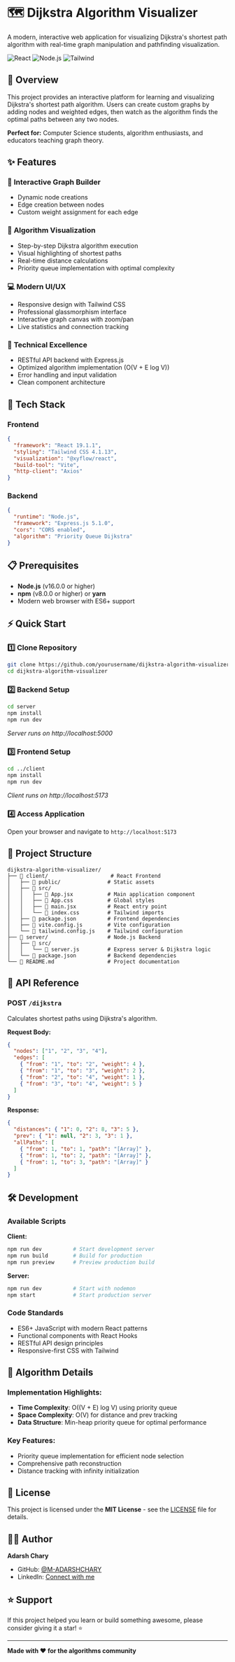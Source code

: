 # 🗺️ Dijkstra Algorithm Visualizer

A modern, interactive web application for visualizing Dijkstra's shortest path algorithm with real-time graph manipulation and pathfinding visualization.

![React](https://img.shields.io/badge/React-19.1.1-61DAFB?logo=react)
![Node.js](https://img.shields.io/badge/Node.js-Express-339933?logo=node.js)
![Tailwind](https://img.shields.io/badge/Tailwind-CSS-38B2AC?logo=tailwind-css)

## 🎯 Overview

This project provides an interactive platform for learning and visualizing Dijkstra's shortest path algorithm. Users can create custom graphs by adding nodes and weighted edges, then watch as the algorithm finds the optimal paths between any two nodes.

**Perfect for:** Computer Science students, algorithm enthusiasts, and educators teaching graph theory.

## ✨ Features

### 🎨 **Interactive Graph Builder**
- Dynamic node creations
- Edge creation between nodes
- Custom weight assignment for each edge

### 🧭 **Algorithm Visualization**
- Step-by-step Dijkstra algorithm execution
- Visual highlighting of shortest paths
- Real-time distance calculations
- Priority queue implementation with optimal complexity

### 💻 **Modern UI/UX**
- Responsive design with Tailwind CSS
- Professional glassmorphism interface
- Interactive graph canvas with zoom/pan
- Live statistics and connection tracking

### 🔧 **Technical Excellence**
- RESTful API backend with Express.js
- Optimized algorithm implementation (O(V + E log V))
- Error handling and input validation
- Clean component architecture

## 🚀 Tech Stack

### **Frontend**
```json
{
  "framework": "React 19.1.1",
  "styling": "Tailwind CSS 4.1.13", 
  "visualization": "@xyflow/react",
  "build-tool": "Vite",
  "http-client": "Axios"
}
```

### **Backend**
```json
{
  "runtime": "Node.js",
  "framework": "Express.js 5.1.0",
  "cors": "CORS enabled",
  "algorithm": "Priority Queue Dijkstra"
}
```

## 📋 Prerequisites

- **Node.js** (v16.0.0 or higher)
- **npm** (v8.0.0 or higher) or **yarn**
- Modern web browser with ES6+ support

## ⚡ Quick Start

### 1️⃣ **Clone Repository**
```bash
git clone https://github.com/yourusername/dijkstra-algorithm-visualizer.git
cd dijkstra-algorithm-visualizer
```

### 2️⃣ **Backend Setup**
```bash
cd server
npm install
npm run dev
```
*Server runs on http://localhost:5000*

### 3️⃣ **Frontend Setup**
```bash
cd ../client
npm install
npm run dev
```
*Client runs on http://localhost:5173*

### 4️⃣ **Access Application**
Open your browser and navigate to `http://localhost:5173`

## 📁 Project Structure

```
dijkstra-algorithm-visualizer/
├── 📁 client/                    # React Frontend
│   ├── 📁 public/               # Static assets
│   ├── 📁 src/
│   │   ├── 📄 App.jsx           # Main application component
│   │   ├── 📄 App.css           # Global styles
│   │   ├── 📄 main.jsx          # React entry point
│   │   └── 📄 index.css         # Tailwind imports
│   ├── 📄 package.json          # Frontend dependencies
│   ├── 📄 vite.config.js        # Vite configuration
│   └── 📄 tailwind.config.js    # Tailwind configuration
├── 📁 server/                   # Node.js Backend
│   ├── 📁 src/
│   │   └── 📄 server.js         # Express server & Dijkstra logic
│   └── 📄 package.json          # Backend dependencies
└── 📄 README.md                 # Project documentation
```

## 🔌 API Reference

### **POST** `/dijkstra`
Calculates shortest paths using Dijkstra's algorithm.

**Request Body:**
```json
{
  "nodes": ["1", "2", "3", "4"],
  "edges": [
    { "from": "1", "to": "2", "weight": 4 },
    { "from": "1", "to": "3", "weight": 2 },
    { "from": "2", "to": "4", "weight": 1 },
    { "from": "3", "to": "4", "weight": 5 }
  ]
}
```

**Response:**
```json
{
  "distances": { "1": 0, "2": 8, "3": 5 },
  "prev": { "1": null, "2": 3, "3": 1 },
  "allPaths": [
    { "from": 1, "to": 1, "path": "[Array]" },
    { "from": 1, "to": 2, "path": "[Array]" },
    { "from": 1, "to": 3, "path": "[Array]" }
  ]
}
```

## 🛠️ Development

### **Available Scripts**

**Client:**
```bash
npm run dev          # Start development server
npm run build        # Build for production
npm run preview      # Preview production build
```

**Server:**
```bash
npm run dev          # Start with nodemon
npm start            # Start production server
```

### **Code Standards**
- ES6+ JavaScript with modern React patterns
- Functional components with React Hooks
- RESTful API design principles
- Responsive-first CSS with Tailwind

## 🧪 Algorithm Details

### **Implementation Highlights:**
- **Time Complexity**: O((V + E) log V) using priority queue
- **Space Complexity**: O(V) for distance and prev tracking
- **Data Structure**: Min-heap priority queue for optimal performance

### **Key Features:**
- Priority queue implementation for efficient node selection
- Comprehensive path reconstruction
- Distance tracking with infinity initialization

## 📄 License

This project is licensed under the **MIT License** - see the [LICENSE](LICENSE) file for details.

## 👨‍💻 Author

**Adarsh Chary**
- GitHub: [@M-ADARSHCHARY](https://github.com/M-ADARSHCHARY)
- LinkedIn: [Connect with me](https://linkedin.com/in/m-adarsh-chary)

## ⭐ Support

If this project helped you learn or build something awesome, please consider giving it a star! ⭐

---

**Made with ❤️ for the algorithms community**

